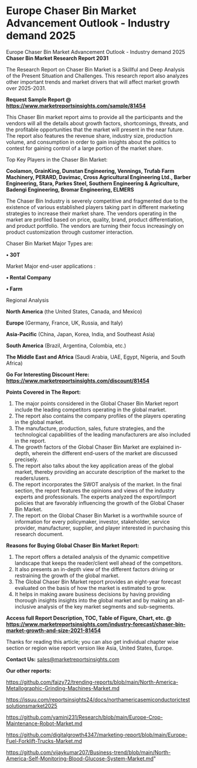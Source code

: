 # Europe Chaser Bin Market Advancement Outlook - Industry demand 2025
Europe Chaser Bin Market Advancement Outlook - Industry demand 2025
<strong>Chaser Bin Market Research Report 2031</strong>

The Research Report on Chaser Bin Market is a Skillful and Deep Analysis of the Present Situation and Challenges. This research report also analyzes other important trends and market drivers that will affect market growth over 2025-2031.

<strong>Request Sample Report @ <a href=https://www.marketreportsinsights.com/sample/81454>https://www.marketreportsinsights.com/sample/81454</a></strong>

This Chaser Bin market report aims to provide all the participants and the vendors will all the details about growth factors, shortcomings, threats, and the profitable opportunities that the market will present in the near future. The report also features the revenue share, industry size, production volume, and consumption in order to gain insights about the politics to contest for gaining control of a large portion of the market share.

Top Key Players in the Chaser Bin Market:

<strong>Coolamon, GrainKing, Dunstan Engineering, Vennings, Trufab Farm Machinery, PERARD, Davimac, Cross Agricultural Engineering Ltd., Barber Engineering, Stara, Parkes Steel, Southern Engineering & Agriculture, Badengi Engineering, Bromar Engineering, ELMERS</strong>

The Chaser Bin Industry is severely competitive and fragmented due to the existence of various established players taking part in different marketing strategies to increase their market share. The vendors operating in the market are profiled based on price, quality, brand, product differentiation, and product portfolio. The vendors are turning their focus increasingly on product customization through customer interaction.

Chaser Bin Market Major Types are:

<strong>• 30T</strong>

Market Major end-user applications :

<strong>• Rental Company

• Farm</strong>

Regional Analysis

</u><strong><b>North America</b></strong> (the United States, Canada, and Mexico)

<strong><b>Europe </b></strong>(Germany, France, UK, Russia, and Italy)

<strong><b>Asia-Pacific</b></strong> (China, Japan, Korea, India, and Southeast Asia)

<strong><b>South America</b></strong> (Brazil, Argentina, Colombia, etc.)

<strong><b>The Middle East and Africa</b></strong> (Saudi Arabia, UAE, Egypt, Nigeria, and South Africa)

<strong>Go For Interesting Discount Here: <a href=https://www.marketreportsinsights.com/discount/81454>https://www.marketreportsinsights.com/discount/81454</a></strong>

<strong>Points Covered in The Report:</strong>
<ol>
  <li>The major points considered in the Global Chaser Bin Market report include the leading competitors operating in the global market.</li>
  <li>The report also contains the company profiles of the players operating in the global market.</li>
  <li>The manufacture, production, sales, future strategies, and the technological capabilities of the leading manufacturers are also included in the report.</li>
  <li>The growth factors of the Global Chaser Bin Market are explained in-depth, wherein the different end-users of the market are discussed precisely.</li>
  <li>The report also talks about the key application areas of the global market, thereby providing an accurate description of the market to the readers/users.</li>
  <li>The report incorporates the SWOT analysis of the market. In the final section, the report features the opinions and views of the industry experts and professionals. The experts analyzed the export/import policies that are favorably influencing the growth of the Global Chaser Bin Market.</li>
  <li>The report on the Global Chaser Bin Market is a worthwhile source of information for every policymaker, investor, stakeholder, service provider, manufacturer, supplier, and player interested in purchasing this research document.</li>
</ol>
<strong>Reasons for Buying Global Chaser Bin Market Report:</strong>

<ol>
  <li>The report offers a detailed analysis of the dynamic competitive landscape that keeps the reader/client well ahead of the competitors.</li>
  <li>It also presents an in-depth view of the different factors driving or restraining the growth of the global market.</li>
  <li>The Global Chaser Bin Market report provides an eight-year forecast evaluated on the basis of how the market is estimated to grow.</li>
  <li>It helps in making aware business decisions by having providing thorough insights insights into the global market and by making an all-inclusive analysis of the key market segments and sub-segments.</li>
</ol>
<strong>Access full Report Description, TOC, Table of Figure, Chart, etc. @ <a href=https://www.marketreportsinsights.com/industry-forecast/chaser-bin-market-growth-and-size-2021-81454>https://www.marketreportsinsights.com/industry-forecast/chaser-bin-market-growth-and-size-2021-81454</a></strong>


Thanks for reading this article; you can also get individual chapter wise section or region wise report version like Asia, United States, Europe.

<strong>Contact Us:</strong>
sales@marketreportsinsights.com

<strong>Our other reports:</strong>

<a href=https://github.com/faizy72/trending-reports/blob/main/North-America-Metallographic-Grinding-Machines-Market.md>https://github.com/faizy72/trending-reports/blob/main/North-America-Metallographic-Grinding-Machines-Market.md</a>

<a href=https://issuu.com/reportsinsights24/docs/northamericasemiconductorictestsolutionsmarket2025>https://issuu.com/reportsinsights24/docs/northamericasemiconductorictestsolutionsmarket2025</a>

<a href=https://github.com/yamini231/Research/blob/main/Europe-Crop-Maintenance-Robot-Market.md>https://github.com/yamini231/Research/blob/main/Europe-Crop-Maintenance-Robot-Market.md</a>

<a href=https://github.com/digitalgrowth4347/marketing-report/blob/main/Europe-Fuel-Forklift-Trucks-Market.md>https://github.com/digitalgrowth4347/marketing-report/blob/main/Europe-Fuel-Forklift-Trucks-Market.md</a>

<a href=https://github.com/vijaykumar207/Business-trend/blob/main/North-America-Self-Monitoring-Blood-Glucose-System-Market.md>https://github.com/vijaykumar207/Business-trend/blob/main/North-America-Self-Monitoring-Blood-Glucose-System-Market.md</a>"
